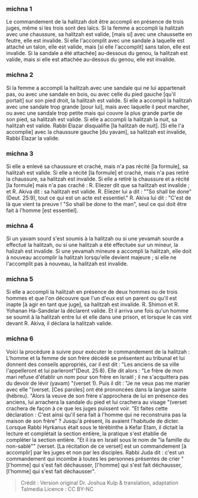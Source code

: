 
### michna 1
Le commandement de la halitzah doit être accompli en présence de trois juges, même si les trois sont des laïcs. Si la femme a accompli la halitzah avec une chaussure, sa halitzah est valide, [mais si] avec une chaussette en feutre, elle est invalide. Si elle l'accomplit avec une sandale à laquelle est attaché un talon, elle est valide, mais [si elle l'accomplit] sans talon, elle est invalide. Si la sandale a été attachée] au-dessous du genou, la halitzah est valide, mais si elle est attachée au-dessus du genou, elle est invalide.

### michna 2
Si la femme a accompli la halitzah avec une sandale qui ne lui appartenait pas, ou avec une sandale en bois, ou avec celle du pied gauche [qu'il portait] sur son pied droit, la halitzah est valide. Si elle a accompli la halitzah avec une sandale trop grande [pour lui], mais avec laquelle il peut marcher, ou avec une sandale trop petite mais qui couvre la plus grande partie de son pied, sa halitzah est valide. Si elle a accompli la halitzah la nuit, sa halitzah est valide. Rabbi Elazar disqualifie [la halitzah de nuit]. [Si elle l'a accomplie] avec la chaussure gauche [du yavam], sa halitzah est invalide, Rabbi Elazar la valide.

### michna 3
Si elle a enlevé sa chaussure et craché, mais n'a pas récité [la formule], sa halitzah est valide. Si elle a récité [la formule] et craché, mais n'a pas retiré la chaussure, sa halitzah est invalide. Si elle a retiré la chaussure et a récité [la formule] mais n'a pas craché : R. Eliezer dit que sa halitzah est invalide ; et R. Akiva dit : sa halitzah est valide. R. Eliezer lui a dit : ""So shall be done" (Deut. 25:9), tout ce qui est un acte est essentiel." R. Akiva lui dit : "C'est de là que vient ta preuve ! "So shall be done to the man", seul ce qui doit être fait à l'homme [est essentiel].

### michna 4
Si un yavam sourd s'est soumis à la halitzah ou si une yevamah sourde a effectué la halitzah, ou si une halitzah a été effectuée sur un mineur, la halizah est invalide. Si une yevamah mineure a accompli la halitzah, elle doit à nouveau accomplir la halitzah lorsqu'elle devient majeure ; si elle ne l'accomplit pas à nouveau, la halitzah est invalide.

### michna 5
Si elle a accompli la halitzah en présence de deux hommes ou de trois hommes et que l'on découvre que l'un d'eux est un parent ou qu'il est inapte [à agir en tant que juge], sa halitzah est invalide. R. Shimon et R. Yohanan Ha-Sandelar la déclarent valide. Et il arriva une fois qu'un homme se soumit à la halitzah entre lui et elle dans une prison, et lorsque le cas vint devant R. Akiva, il déclara la halitzah valide.

### michna 6
Voici la procédure à suivre pour exécuter le commandement de la halitzah : L'homme et la femme de son frère décédé se présentent au tribunal et lui donnent des conseils appropriés, car il est dit : "Les anciens de sa ville l'appelleront et lui parleront"(Deut. 25:8). Elle dit alors : "Le frère de mon mari refuse d'établir un nom pour son frère en Israël ; il ne s'acquittera pas du devoir de lévir (yavam) "(verset 1). Puis il dit : "Je ne veux pas me marier avec elle "(verset. [Ces paroles] ont été prononcées dans la langue sainte (hébreu). "Alors la veuve de son frère s'approchera de lui en présence des anciens, lui arrachera la sandale du pied et lui crachera au visage "(verset crachera de façon à ce que les juges puissent voir. "Et faites cette déclaration : C'est ainsi qu'il sera fait à l'homme qui ne reconstruira pas la maison de son frère" ? Jusqu'à présent, ils avaient l'habitude de dicter. Lorsque Rabbi Hyrkanus était sous le térébinthe à Kefar Etam, il dictait la lecture et complétait la section entière, la pratique s'est établie de compléter la section entière. "Et il ira en Israël sous le nom de "la famille du non-sablé"" (verset. [La récitation de ce verset] est un commandement [à accomplir] par les juges et non par les disciples. Rabbi Juda dit : c'est un commandement qui incombe à toutes les personnes présentes de crier "[l'homme] qui s'est fait déchausser, [l'homme] qui s'est fait déchausser, [l'homme] qui s'est fait déchausser".

>Crédit : Version original Dr. Joshua Kulp & translation, adaptation Talmedia
>Licence : CC BY-NC
